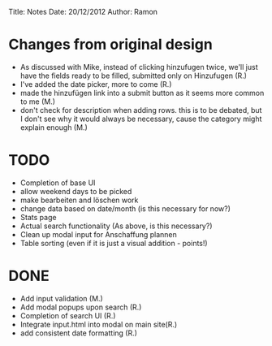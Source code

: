 Title:      Notes
Date:       20/12/2012
Author:		Ramon

# Changes from original design

- As discussed with Mike, instead of clicking hinzufugen twice, we'll just have the fields ready to be filled, submitted only on Hinzufugen (R.)
- I've added the date picker, more to come (R.)
- made the hinzufügen link into a submit button as it seems more common to me (M.)
- don't check for description when adding rows. this is to be debated, but I don't see why it would always be necessary, cause the category might explain enough (M.)

# TODO

- Completion of base UI
- allow weekend days to be picked
- make bearbeiten and löschen work
- change data based on date/month (is this necessary for now?)
- Stats page
- Actual search functionality (As above, is this necessary?)
- Clean up modal input for Anschaffung plannen
- Table sorting (even if it is just a visual addition - points!)

# DONE

- Add input validation (M.)
- Add modal popups upon search (R.)
- Completion of search UI (R.)
- Integrate input.html into modal on main site(R.)
- add consistent date formatting (R.)
